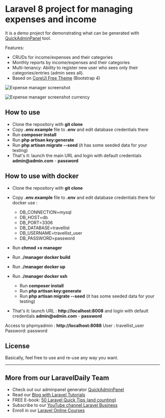 # Laravel 8 project for managing expenses and income

It is a demo project for demonstrating what can be generated with [QuickAdminPanel](https://quickadminpanel.com) tool.

Features:
- CRUDs for income/expenses and their categories
- Monthly reports by income/expenses and their categories
- Multi-tenancy: Ability to register new user who sees only their categories/entries (admin sees all).
- Based on [CoreUI Free Theme](https://coreui.io) (Bootstrap 4)

![Expense manager screenshot](https://laraveldaily.com/wp-content/uploads/2019/09/laravel-expenses-manager-reports.png)

![Expense manager screenshot currency](https://laraveldaily.com/wp-content/uploads/2019/09/laravel-expenses-manager-table.png)

## How to use

- Clone the repository with __git clone__
- Copy __.env.example__ file to __.env__ and edit database credentials there
- Run __composer install__
- Run __php artisan key:generate__
- Run __php artisan migrate --seed__ (it has some seeded data for your testing)
- That's it: launch the main URL and login with default credentials __admin@admin.com__ - __password__

## How to use with docker

- Clone the repository with __git clone__
- Copy __.env.example__ file to __.env__ and edit database credentials there for docker use : 
    - DB_CONNECTION=mysql
    - DB_HOST=db 
    - DB_PORT=3306
    - DB_DATABASE=travellist
    - DB_USERNAME=travellist_user
    - DB_PASSWORD=password
- Run __chmod +x manager__
- Run __./manager docker build__
- Run __./manager docker up__
- Run __./manager docker ssh__
    - Run __composer install__
    - Run __php artisan key:generate__
    - Run __php artisan migrate --seed__ (it has some seeded data for your testing)

- That's it: launch URL : __http://localhost:8008__ and login with default credentials __admin@admin.com__ - __password__

Access to phpmyadmin : __http://localhost:8088__ 
    User : travellist_user
    Password: password

## License

Basically, feel free to use and re-use any way you want.

---

## More from our LaravelDaily Team

- Check out our adminpanel generator [QuickAdminPanel](https://quickadminpanel.com)
- Read our [Blog with Laravel Tutorials](https://laraveldaily.com)
- FREE E-book: [50 Laravel Quick Tips (and counting)](https://laraveldaily.com/free-e-book-40-laravel-quick-tips-and-counting/)
- Subscribe to our [YouTube channel Laravel Business](https://www.youtube.com/channel/UCTuplgOBi6tJIlesIboymGA)
- Enroll in our [Laravel Online Courses](https://laraveldaily.teachable.com/)
